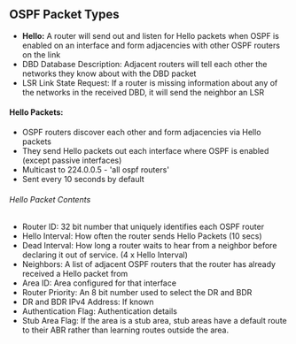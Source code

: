 ## OSPF Packet Types

- **Hello:** A router will send out and listen for Hello packets when OSPF is enabled on an interface and form adjacencies with other OSPF routers on the link 
- DBD Database Description: Adjacent routers will tell each other the networks they know about with the DBD packet
- LSR Link State Request: If a router is missing information about any of the networks in the received DBD, it will send the neighbor an LSR

#### Hello Packets:

* OSPF routers discover each other and form adjacencies via Hello packets
* They send Hello packets out each interface where OSPF is enabled (except passive interfaces)
* Multicast to 224.0.0.5 - 'all ospf routers'
* Sent every 10 seconds by default

###### Hello Packet Contents
- Router ID: 32 bit number that uniquely identifies each OSPF router 
- Hello Interval: How often the router sends Hello Packets (10 secs)
- Dead Interval: How long a router waits to hear from a neighbor before declaring it out of service. (4 x Hello Interval)
- Neighbors: A list of adjacent OSPF routers that the router has already received a Hello packet from
- Area ID: Area configured for that interface
- Router Priority: An 8 bit number used to select the DR and BDR
- DR and BDR IPv4 Address: If known
- Authentication Flag: Authentication details
- Stub Area Flag: If the area is a stub area, stub areas have a default route to their ABR rather than learning routes outside the area. 